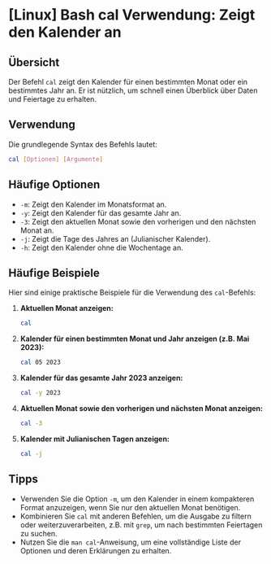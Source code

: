 # [Linux] Bash cal Verwendung: Zeigt den Kalender an

## Übersicht
Der Befehl `cal` zeigt den Kalender für einen bestimmten Monat oder ein bestimmtes Jahr an. Er ist nützlich, um schnell einen Überblick über Daten und Feiertage zu erhalten.

## Verwendung
Die grundlegende Syntax des Befehls lautet:

```bash
cal [Optionen] [Argumente]
```

## Häufige Optionen
- `-m`: Zeigt den Kalender im Monatsformat an.
- `-y`: Zeigt den Kalender für das gesamte Jahr an.
- `-3`: Zeigt den aktuellen Monat sowie den vorherigen und den nächsten Monat an.
- `-j`: Zeigt die Tage des Jahres an (Julianischer Kalender).
- `-h`: Zeigt den Kalender ohne die Wochentage an.

## Häufige Beispiele
Hier sind einige praktische Beispiele für die Verwendung des `cal`-Befehls:

1. **Aktuellen Monat anzeigen:**
   ```bash
   cal
   ```

2. **Kalender für einen bestimmten Monat und Jahr anzeigen (z.B. Mai 2023):**
   ```bash
   cal 05 2023
   ```

3. **Kalender für das gesamte Jahr 2023 anzeigen:**
   ```bash
   cal -y 2023
   ```

4. **Aktuellen Monat sowie den vorherigen und nächsten Monat anzeigen:**
   ```bash
   cal -3
   ```

5. **Kalender mit Julianischen Tagen anzeigen:**
   ```bash
   cal -j
   ```

## Tipps
- Verwenden Sie die Option `-m`, um den Kalender in einem kompakteren Format anzuzeigen, wenn Sie nur den aktuellen Monat benötigen.
- Kombinieren Sie `cal` mit anderen Befehlen, um die Ausgabe zu filtern oder weiterzuverarbeiten, z.B. mit `grep`, um nach bestimmten Feiertagen zu suchen.
- Nutzen Sie die `man cal`-Anweisung, um eine vollständige Liste der Optionen und deren Erklärungen zu erhalten.